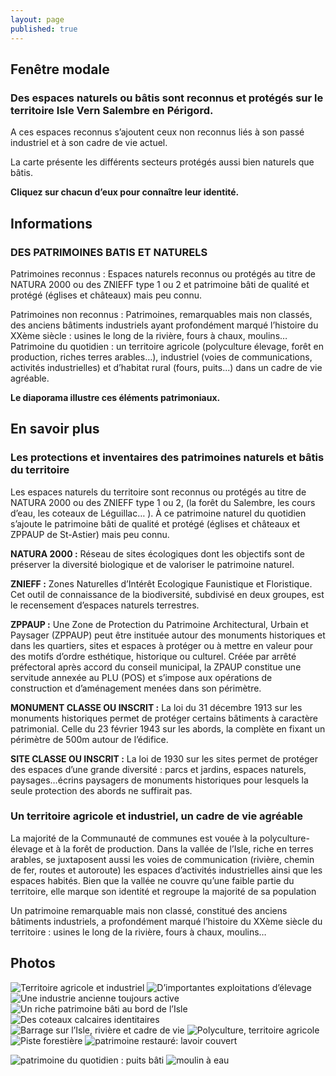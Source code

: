 ```yaml
---
layout: page
published: true
---
```


## Fenêtre modale
### Des espaces naturels ou bâtis sont reconnus et protégés sur le territoire Isle Vern Salembre en Périgord.

A ces espaces reconnus s’ajoutent ceux non reconnus liés à son passé industriel et à son cadre de vie actuel.

La carte présente les différents secteurs protégés aussi bien naturels que bâtis. 

**Cliquez sur chacun d’eux pour connaître leur identité.**




## Informations
### DES PATRIMOINES BATIS ET NATURELS

Patrimoines reconnus : Espaces naturels reconnus ou protégés au titre de NATURA 2000 ou des ZNIEFF type 1 ou 2 et patrimoine bâti de qualité et protégé (églises et châteaux) mais peu connu.

Patrimoines non reconnus : Patrimoines, remarquables mais non classés, des anciens bâtiments industriels ayant profondément marqué l’histoire du XXème siècle : usines le long de la rivière, fours à chaux, moulins…
Patrimoine du quotidien : un territoire agricole (polyculture élevage, forêt en production, riches terres arables…), industriel (voies de communications, activités industrielles) et d’habitat rural (fours, puits...) dans un cadre de vie agréable.

**Le diaporama illustre ces éléments patrimoniaux.**


## En savoir plus

### Les protections et inventaires des patrimoines naturels et bâtis du territoire
Les espaces naturels du territoire sont reconnus ou protégés au titre de NATURA 2000 ou des ZNIEFF type 1 ou 2, (la forêt du Salembre, les cours d’eau, les coteaux de Léguillac… ). À ce patrimoine naturel du quotidien s’ajoute le patrimoine bâti de qualité et protégé (églises et châteaux et ZPPAUP de St-Astier) mais peu connu.  

**NATURA 2000 :** Réseau de sites écologiques dont les objectifs sont de préserver la diversité biologique et de valoriser le patrimoine naturel.

**ZNIEFF :** Zones Naturelles d’Intérêt Ecologique Faunistique et Floristique. Cet outil de connaissance de la biodiversité, subdivisé en deux groupes, est le recensement d’espaces naturels terrestres.

**ZPPAUP :** 
Une  Zone de Protection du Patrimoine Architectural, Urbain et Paysager (ZPPAUP) peut être instituée autour des monuments historiques et dans les quartiers, sites et espaces à protéger ou à mettre en valeur pour des motifs d’ordre esthétique, historique ou culturel.
Créée par arrêté préfectoral après accord du conseil municipal, la ZPAUP constitue une servitude annexée au PLU (POS) et s’impose aux opérations de construction et d’aménagement menées dans son périmètre.

**MONUMENT CLASSE OU INSCRIT :** La loi du 31 décembre 1913 sur les monuments historiques permet de protéger certains bâtiments à caractère patrimonial. Celle du 23 février 1943 sur les abords, la complète en fixant un périmètre de 500m autour de l’édifice.

**SITE CLASSE OU INSCRIT :** La loi de 1930 sur les sites permet de protéger des espaces d’une grande diversité : parcs et jardins, espaces naturels, paysages…écrins paysagers de monuments historiques pour lesquels la seule protection des abords ne suffirait pas.


### Un territoire agricole et industriel, un cadre de vie agréable

La majorité de la Communauté de communes est vouée à la polyculture-élevage et à la forêt de production.
Dans la vallée de l’Isle, riche en terres arables, se juxtaposent aussi les voies de communication (rivière, chemin de fer, routes et autoroute)  les espaces d’activités industrielles ainsi que les espaces habités. Bien que la vallée ne couvre qu’une faible partie du territoire, elle marque son identité et regroupe la majorité de sa population 

Un patrimoine remarquable mais non classé, constitué des anciens bâtiments industriels, a profondément marqué l’histoire du XXème siècle du territoire : usines le long de la rivière, fours à chaux, moulins…

## Photos
![Territoire agricole et industriel](data/images/1/geographie/1_geographie_8.jpg)
![D’importantes exploitations d’élevage](data/images/1/atouts/1_atouts_1.jpg)
![Une industrie ancienne toujours active](data/images/1/atouts/1_atouts_2.jpg)
![Un riche patrimoine bâti au bord de l’Isle](data/images/1/atouts/1_atouts_3.jpg)
![Des coteaux calcaires identitaires](data/images/1/atouts/1_atouts_4.jpg)
![Barrage sur l’Isle, rivière et cadre de vie ](data/images/1/atouts/1_atouts_5.jpg)
![Polyculture, territoire agricole](data/images/1/atouts/1_atouts_6.jpg)
![Piste forestière](data/images/1/atouts/1_atouts_7.jpg)
![patrimoine restauré: lavoir couvert](data/images/1/atouts/1_atouts_11.jpg)

![patrimoine du quotidien : puits bâti](data/images/1/atouts/1_atouts_9.jpg)
![moulin à eau](data/images/1/atouts/1_atouts_10.jpg)